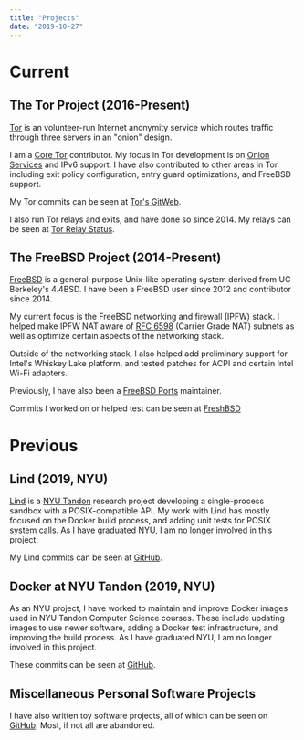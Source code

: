 ```yaml
---
title: "Projects"
date: "2019-10-27"
---
```


# Current

## The Tor Project (2016-Present)

[Tor](https://www.torproject.org/index.html.en) is an volunteer-run Internet
anonymity service which routes traffic through three servers in an "onion"
design.

I am a [Core Tor](https://trac.torproject.org/projects/tor/wiki/doc/community/glossary#TorTornetworkCoreTor)
contributor. My focus in Tor development is on
[Onion Services](https://www.torproject.org/docs/onion-services.html.en) and
IPv6 support. I have also contributed to other areas in Tor including exit
policy configuration, entry guard optimizations, and FreeBSD support.

My Tor commits can be seen at
[Tor's GitWeb](https://gitweb.torproject.org/tor.git/log/?qt=author&q=Neel+Chauhan).

I also run Tor relays and exits, and have done so since 2014. My relays can be
seen at
[Tor Relay Status](https://metrics.torproject.org/rs.html#search/NeelTor%20contact:neelc).

## The FreeBSD Project (2014-Present)

[FreeBSD](https://www.freebsd.org/) is a general-purpose Unix-like operating
system derived from UC Berkeley's 4.4BSD. I have been a FreeBSD user since 2012
and contributor since 2014.

My current focus is the FreeBSD networking and firewall (IPFW) stack. I helped
make IPFW NAT aware of [RFC 6598](https://tools.ietf.org/html/rfc6598) (Carrier
Grade NAT) subnets as well as optimize certain aspects of the networking stack.

Outside of the networking stack, I also helped add preliminary support for
Intel's Whiskey Lake platform, and tested patches for ACPI and certain Intel
Wi-Fi adapters.

Previously, I have also been a [FreeBSD Ports](https://www.freebsd.org/ports/)
maintainer.

Commits I worked on or helped test can be seen at
[FreshBSD](https://freshbsd.org/search?q=Neel+Chauhan&project%5B%5D=freebsd&sort=commit_date)

# Previous

## Lind (2019, NYU)

[Lind](https://github.com/Lind-Project/lind_project) is a
[NYU Tandon](https://engineering.nyu.edu/) research project developing a
single-process sandbox with a POSIX-compatible API. My work with Lind has
mostly focused on the Docker build process, and adding unit tests for POSIX
system calls. As I have graduated NYU, I am no longer involved in this project.

My Lind commits can be seen at
[GitHub](https://github.com/Lind-Project/lind_project/commits?author=neelchauhan).

## Docker at NYU Tandon (2019, NYU)

As an NYU project, I have worked to maintain and improve Docker images used
in NYU Tandon Computer Science courses. These include updating images to use
newer software, adding a Docker test infrastructure, and improving the build
process. As I have graduated NYU, I am no longer involved in this project.

These commits can be seen at
[GitHub](https://github.com/gcallah/docker-for-ed/commits?author=neelchauhan).

## Miscellaneous Personal Software Projects

I have also written toy software projects, all of which can be seen on
[GitHub](https://github.com/neelchauhan/). Most, if not all are abandoned.
